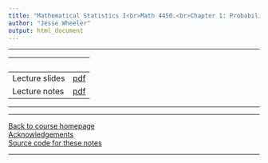 ```yaml
---
title: "Mathematical Statistics I<br>Math 4450.<br>Chapter 1: Probability"
author: "Jesse Wheeler"
output: html_document
---
```


----------------------

| &nbsp;          | &nbsp;                          |
|:-----------------------|:------------------------:|
| Lecture slides  | [pdf](slides.pdf) |
| Lecture notes   | [pdf](notes.pdf) |
----------------------

<!--
| Annotated slides | [pdf](slides-annotated.pdf) |
-->


----------------------

[Back to course homepage](../index.html)  
[Acknowledgements](../acknowledge.html)  
[Source code for these notes](http://github.com/jeswheel/4450_f25/tree/main/01/)


----------------------
